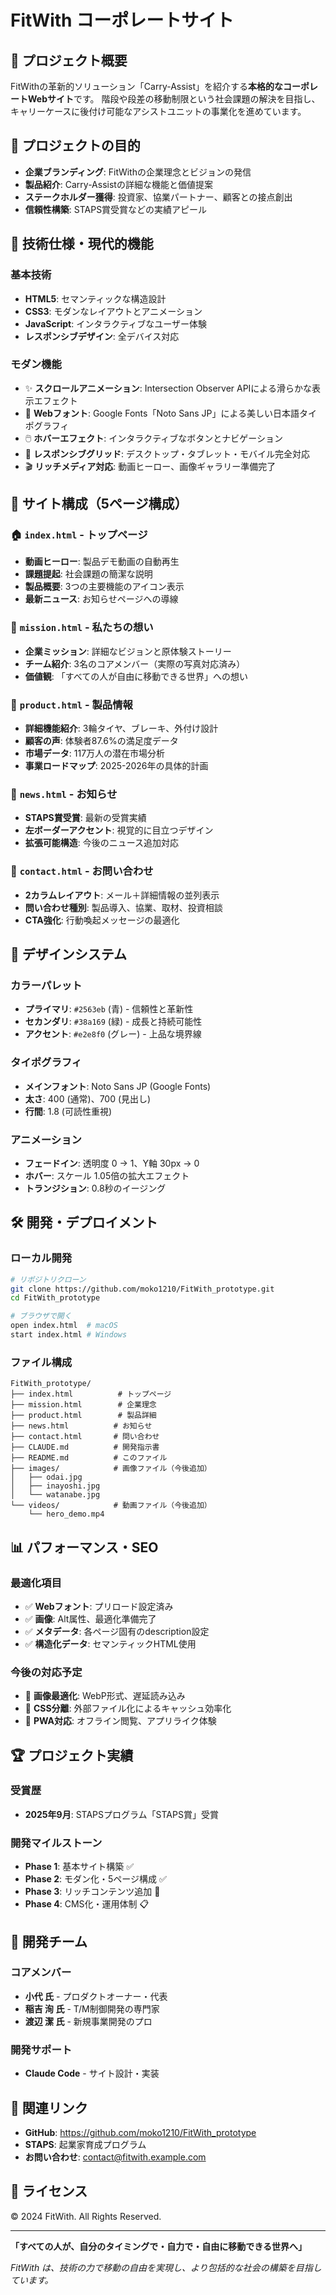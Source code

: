 # FitWith コーポレートサイト

## 🌟 プロジェクト概要
FitWithの革新的ソリューション「Carry-Assist」を紹介する**本格的なコーポレートWebサイト**です。
階段や段差の移動制限という社会課題の解決を目指し、キャリーケースに後付け可能なアシストユニットの事業化を進めています。

## 🎯 プロジェクトの目的
- **企業ブランディング**: FitWithの企業理念とビジョンの発信
- **製品紹介**: Carry-Assistの詳細な機能と価値提案
- **ステークホルダー獲得**: 投資家、協業パートナー、顧客との接点創出
- **信頼性構築**: STAPS賞受賞などの実績アピール

## 🚀 技術仕様・現代的機能

### 基本技術
- **HTML5**: セマンティックな構造設計
- **CSS3**: モダンなレイアウトとアニメーション
- **JavaScript**: インタラクティブなユーザー体験
- **レスポンシブデザイン**: 全デバイス対応

### モダン機能
- ✨ **スクロールアニメーション**: Intersection Observer APIによる滑らかな表示エフェクト
- 🎨 **Webフォント**: Google Fonts「Noto Sans JP」による美しい日本語タイポグラフィ
- 🖱️ **ホバーエフェクト**: インタラクティブなボタンとナビゲーション
- 📱 **レスポンシブグリッド**: デスクトップ・タブレット・モバイル完全対応
- 🎬 **リッチメディア対応**: 動画ヒーロー、画像ギャラリー準備完了

## 📁 サイト構成（5ページ構成）

### 🏠 `index.html` - トップページ
- **動画ヒーロー**: 製品デモ動画の自動再生
- **課題提起**: 社会課題の簡潔な説明
- **製品概要**: 3つの主要機能のアイコン表示
- **最新ニュース**: お知らせページへの導線

### 💭 `mission.html` - 私たちの想い
- **企業ミッション**: 詳細なビジョンと原体験ストーリー
- **チーム紹介**: 3名のコアメンバー（実際の写真対応済み）
- **価値観**: 「すべての人が自由に移動できる世界」への想い

### 🔧 `product.html` - 製品情報
- **詳細機能紹介**: 3輪タイヤ、ブレーキ、外付け設計
- **顧客の声**: 体験者87.6%の満足度データ
- **市場データ**: 117万人の潜在市場分析
- **事業ロードマップ**: 2025-2026年の具体的計画

### 📢 `news.html` - お知らせ
- **STAPS賞受賞**: 最新の受賞実績
- **左ボーダーアクセント**: 視覚的に目立つデザイン
- **拡張可能構造**: 今後のニュース追加対応

### 📧 `contact.html` - お問い合わせ
- **2カラムレイアウト**: メール＋詳細情報の並列表示
- **問い合わせ種別**: 製品導入、協業、取材、投資相談
- **CTA強化**: 行動喚起メッセージの最適化

## 🎨 デザインシステム

### カラーパレット
- **プライマリ**: `#2563eb` (青) - 信頼性と革新性
- **セカンダリ**: `#38a169` (緑) - 成長と持続可能性
- **アクセント**: `#e2e8f0` (グレー) - 上品な境界線

### タイポグラフィ
- **メインフォント**: Noto Sans JP (Google Fonts)
- **太さ**: 400 (通常)、700 (見出し)
- **行間**: 1.8 (可読性重視)

### アニメーション
- **フェードイン**: 透明度 0 → 1、Y軸 30px → 0
- **ホバー**: スケール 1.05倍の拡大エフェクト
- **トランジション**: 0.8秒のイージング

## 🛠️ 開発・デプロイメント

### ローカル開発
```bash
# リポジトリクローン
git clone https://github.com/moko1210/FitWith_prototype.git
cd FitWith_prototype

# ブラウザで開く
open index.html  # macOS
start index.html # Windows
```

### ファイル構成
```
FitWith_prototype/
├── index.html          # トップページ
├── mission.html        # 企業理念
├── product.html        # 製品詳細
├── news.html          # お知らせ
├── contact.html       # 問い合わせ
├── CLAUDE.md          # 開発指示書
├── README.md          # このファイル
├── images/            # 画像ファイル（今後追加）
│   ├── odai.jpg
│   ├── inayoshi.jpg
│   └── watanabe.jpg
└── videos/            # 動画ファイル（今後追加）
    └── hero_demo.mp4
```

## 📊 パフォーマンス・SEO

### 最適化項目
- ✅ **Webフォント**: プリロード設定済み
- ✅ **画像**: Alt属性、最適化準備完了
- ✅ **メタデータ**: 各ページ固有のdescription設定
- ✅ **構造化データ**: セマンティックHTML使用

### 今後の対応予定
- 🔄 **画像最適化**: WebP形式、遅延読み込み
- 🔄 **CSS分離**: 外部ファイル化によるキャッシュ効率化
- 🔄 **PWA対応**: オフライン閲覧、アプリライク体験

## 🏆 プロジェクト実績

### 受賞歴
- **2025年9月**: STAPSプログラム「STAPS賞」受賞

### 開発マイルストーン
- **Phase 1**: 基本サイト構築 ✅
- **Phase 2**: モダン化・5ページ構成 ✅
- **Phase 3**: リッチコンテンツ追加 🔄
- **Phase 4**: CMS化・運用体制 📋

## 👥 開発チーム

### コアメンバー
- **小代 氏** - プロダクトオーナー・代表
- **稲吉 洵 氏** - T/M制御開発の専門家
- **渡辺 潔 氏** - 新規事業開発のプロ

### 開発サポート
- **Claude Code** - サイト設計・実装

## 🔗 関連リンク

- **GitHub**: https://github.com/moko1210/FitWith_prototype
- **STAPS**: 起業家育成プログラム
- **お問い合わせ**: contact@fitwith.example.com

## 📝 ライセンス
© 2024 FitWith. All Rights Reserved.

---

**「すべての人が、自分のタイミングで・自力で・自由に移動できる世界へ」**

*FitWith は、技術の力で移動の自由を実現し、より包括的な社会の構築を目指しています。*